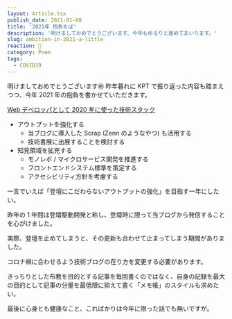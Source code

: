 ```yaml
---
layout: Article.tsx
publish_date: 2021-01-08
title: '2021年 抱負をば'
description: '明けましておめでとうございます、今年もゆるりと進めてまいります。'
slug: ambition-in-2021-a-little
reaction: 🎍
category: Poem
tags:
  - COVID19
---
```


明けましておめでとうございます㊗️ 昨年暮れに KPT で振り返った内容も踏まえつつ、今年 2021 年の抱負を書かせていただきます。

[Web デベロッパとして 2020 年に使った技術スタック](https://blog.nekohack.me/posts/my-own-used-technology-in-2020)

- アウトプットを強化する
  - 当ブログに導入した Scrap (Zenn のようなやつ) も活用する
  - 技術書展に出展することを検討する
- 知見領域を拡充する
  - モノレポ / マイクロサービス開発を推進する
  - フロントエンドシステム標準を策定する
  - アクセシビリティ方針を考慮する

一言でいえば「登壇にこだわらないアウトプットの強化」を目指す一年にしたい。

昨年の 1 年間は登壇駆動開発と称し、登壇時に限って当ブログから発信することを心がけました。

実際、登壇を止めてしまうと、その更新も合わせて止まってしまう期間がありました。

コロナ禍に合わせるよう技術ブログの在り方を変更する必要があります。

きっちりとした布教を目的とする記事を毎回書くのではなく、自身の記録を最大の目的として記事の分量を最低限に抑えて書く「メモ帳」のスタイルも求めたい。

最後に心身とも健康なこと、こればかりは今年に限った話でも無いですが。
